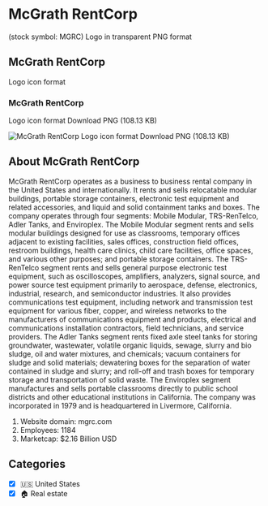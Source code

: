# McGrath RentCorp
 (stock symbol: MGRC) Logo in transparent PNG format

## McGrath RentCorp
 Logo icon format

### McGrath RentCorp
 Logo icon format Download PNG (108.13 KB)

![McGrath RentCorp
 Logo icon format Download PNG (108.13 KB)](/img/orig/MGRC-39635555.png)

## About McGrath RentCorp


McGrath RentCorp operates as a business to business rental company in the United States and internationally. It rents and sells relocatable modular buildings, portable storage containers, electronic test equipment and related accessories, and liquid and solid containment tanks and boxes. The company operates through four segments: Mobile Modular, TRS-RenTelco, Adler Tanks, and Enviroplex. The Mobile Modular segment rents and sells modular buildings designed for use as classrooms, temporary offices adjacent to existing facilities, sales offices, construction field offices, restroom buildings, health care clinics, child care facilities, office spaces, and various other purposes; and portable storage containers. The TRS-RenTelco segment rents and sells general purpose electronic test equipment, such as oscilloscopes, amplifiers, analyzers, signal source, and power source test equipment primarily to aerospace, defense, electronics, industrial, research, and semiconductor industries. It also provides communications test equipment, including network and transmission test equipment for various fiber, copper, and wireless networks to the manufacturers of communications equipment and products, electrical and communications installation contractors, field technicians, and service providers. The Adler Tanks segment rents fixed axle steel tanks for storing groundwater, wastewater, volatile organic liquids, sewage, slurry and bio sludge, oil and water mixtures, and chemicals; vacuum containers for sludge and solid materials; dewatering boxes for the separation of water contained in sludge and slurry; and roll-off and trash boxes for temporary storage and transportation of solid waste. The Enviroplex segment manufactures and sells portable classrooms directly to public school districts and other educational institutions in California. The company was incorporated in 1979 and is headquartered in Livermore, California.

1. Website domain: mgrc.com
2. Employees: 1184
3. Marketcap: $2.16 Billion USD


## Categories
- [x] 🇺🇸 United States
- [x] 🏠 Real estate
